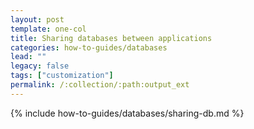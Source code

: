 ```yaml
---
layout: post
template: one-col
title: Sharing databases between applications
categories: how-to-guides/databases
lead: ""
legacy: false
tags: ["customization"]
permalink: /:collection/:path:output_ext
---
```

{% include how-to-guides/databases/sharing-db.md %}